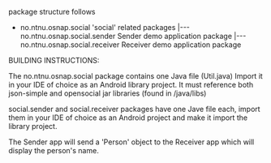 
package structure follows

* no.ntnu.osnap.social				'social' related packages
|---no.ntnu.osnap.social.sender		Sender demo application package
|---no.ntnu.osnap.social.receiver	Receiver demo application package

BUILDING INSTRUCTIONS:

The no.ntnu.osnap.social package contains one Java file (Util.java)
Import it in your IDE of choice as an Android library project.
It must reference both json-simple and opensocial jar libraries (found in /java/libs)

social.sender and social.receiver packages have one Jave file each,
import them in your IDE of choice as an Android project and make
it import the library project.

The Sender app will send a 'Person' object to the Receiver app
which will display the person's name.
